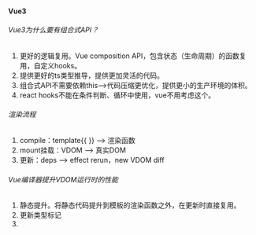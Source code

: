 #### Vue3
###### Vue3为什么要有组合式API？
1. 更好的逻辑复用。Vue composition API，包含状态（生命周期）的函数复用，自定义hooks。
2. 提供更好的ts类型推导，提供更加灵活的代码。
3. 组合式API不需要依赖this-->代码压缩更优化，提供更小的生产环境的体积。
4. react hooks不能在条件判断、循环中使用，vue不用考虑这个。

###### 渲染流程
1. compile：template{{ }} --> 渲染函数
2. mount挂载：VDOM --> 真实DOM
3. 更新：deps --> effect rerun，new VDOM diff

###### Vue编译器提升VDOM运行时的性能
1. 静态提升。将静态代码提升到模板的渲染函数之外，在更新时直接复用。
2. 更新类型标记
3. 
